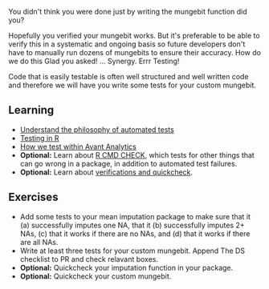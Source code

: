 You didn't think you were done just by writing the mungebit function did you?

Hopefully you verified your mungebit works.  But it's preferable to be able to verify this in a systematic and ongoing basis so future developers don't have to manually run dozens of mungebits to ensure their accuracy.  How do we do this
Glad you asked! ... Synergy. Errr Testing! 

Code that is easily testable is often well structured and well written code and therefore we will have you write some tests for your custom mungebit. 

## Learning

* [Understand the philosophy of automated tests](https://medium.com/javascript-scene/what-every-unit-test-needs-f6cd34d9836d#.gvu7uqszv)
* [Testing in R](http://r-pkgs.had.co.nz/tests.html)
* [How we test within Avant Analytics](https://github.com/avantcredit/avant-analytics/tree/master/test/README.md)
* **Optional:** Learn about [R CMD CHECK](http://r-pkgs.had.co.nz/check.html), which tests for other things that can go wrong in a package, in addition to automated test failures.
* **Optional:** Learn about [verifications and quickcheck](github.com/peterhurford/checkr).

## Exercises

* Add some tests to your mean imputation package to make sure that it (a) successfully imputes one NA, that it (b) successfully imputes 2+ NAs, (c) that it works if there are no NAs, and (d) that it works if there are all NAs.
* Write at least three tests for your custom mungebit. Append The DS checklist to PR and check relavant boxes.
* **Optional:** Quickcheck your imputation function in your package.
* **Optional:** Quickcheck your custom mungebit.
